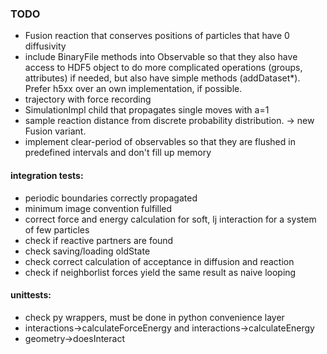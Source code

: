 ### TODO
* Fusion reaction that conserves positions of particles that have 0 diffusivity
* include BinaryFile methods into Observable so that they also have access to HDF5 object to do more complicated operations (groups, attributes) if needed, but also have simple methods (addDataset*). Prefer h5xx over an own implementation, if possible.
* trajectory with force recording
* SimulationImpl child that propagates single moves with a=1
* sample reaction distance from discrete probability distribution. -> new Fusion variant.
* implement clear-period of observables so that they are flushed in predefined intervals and don't fill up memory

#### integration tests:
* periodic boundaries correctly propagated
* minimum image convention fulfilled
* correct force and energy calculation for soft, lj interaction for a system of few particles
* check if reactive partners are found
* check saving/loading oldState
* check correct calculation of acceptance in diffusion and reaction
* check if neighborlist forces yield the same result as naive looping

#### unittests:
* check py wrappers, must be done in python convenience layer
* interactions->calculateForceEnergy and interactions->calculateEnergy
* geometry->doesInteract
